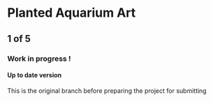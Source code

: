 # Planted Aquarium Art
## 1 of 5

### Work in progress !

#### Up to date version

This is the original branch before preparing the project for submitting
